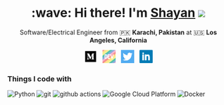<!--
**ShayanRiyaz/ShayanRiyaz** is a ✨ _special_ ✨ repository because its `README.md` (this file) appears on your GitHub profile.

Here are some ideas to get you started:

- 🔭 I’m currently working on - [Digital History Curriculum](https://github.com/bitprj/DigitalHistory), [TensorFlow Develop Certificate](https://www.tensorflow.org/certificate)
- 🌱 I’m currently learning Python for intensive data applications.
- 👯 I’m looking to collaborate on Anything related to Deep Learning project deployment.
- 🤔 I’m looking for help with brainstorming projects
- 💬 Ask me about AI and Using technology to foster growth based communities
-->

<h1 align='center'> :wave: Hi there! I'm <a href="https://shayanriyaz.github.io"> Shayan</a> <img src="https://emojis.slackmojis.com/emojis/images/1531849430/4246/blob-sunglasses.gif?1531849430" width="30"/> </h1>

<p align='center'>
  Software/Electrical Engineer from 🇵🇰 <b> Karachi, Pakistan</b> at 🇺🇸 <b> Los Angeles, California</b>
</p>

<p align='center'>
  <a href="https://medium.com/shayanriyaz"><img height="30" src="https://raw.githubusercontent.com/ShayanRiyaz/ShayanRiyaz/master/icons/medium.png"></a>&nbsp;&nbsp;
  <a href="https://dev.to/shayanriyaz"><img height="30" src="https://raw.githubusercontent.com/ShayanRiyaz/ShayanRiyaz/master/icons/dev.png"></a>&nbsp;&nbsp;
  <a href="https://twitter.com/shayanriyaz"><img height="30" src="https://raw.githubusercontent.com/ShayanRiyaz/ShayanRiyaz/master/icons/twitter.png"></a>&nbsp;&nbsp;
  <a href="https://www.linkedin.com/in/shayan-riyaz/"><img height="30" src="https://raw.githubusercontent.com/ShayanRiyaz/ShayanRiyaz/master/icons/linkedin.png"></a>
</p>

<h3>Things I code with</h3>
<p>
  <img alt="Python" src="https://img.shields.io/badge/-Python-blue?style=flat-square&logo=python&logoColor=white" />
  <img alt="git" src="https://img.shields.io/badge/-Git-F05032?style=flat-square&logo=git&logoColor=white" />
  <img alt="github actions" src="https://img.shields.io/badge/-Github_Actions-2088FF?style=flat-square&logo=github-actions&logoColor=white" />
  <img alt="Google Cloud Platform" src="https://img.shields.io/badge/-Google_Cloud_Platform-1a73e8?style=flat-square&logo=google-cloud&logoColor=white" />
  <img alt="Docker" src="https://img.shields.io/badge/-Docker-46a2f1?style=flat-square&logo=docker&logoColor=white" />
</p>
